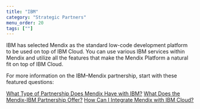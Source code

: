 ```yaml
---
title: "IBM"
category: "Strategic Partners"
menu_order: 20
tags: [""]
---
```


IBM has selected Mendix as the standard low-code development platform to be used on top of IBM Cloud. You can use various IBM services within Mendix and utilize all the features that make the Mendix Platform a natural fit on top of IBM Cloud.

For more information on the IBM–Mendix partnership, start with these featured questions:

[What Type of Partnership Does Mendix Have with IBM?](ibm-overview#ibm-partnership-type)
[What Does the Mendix-IBM Partnership Offer?](ibm-overview#ibm-partnership-offer)
[How Can I Integrate Mendix with IBM Cloud?](ibm-integration#integrate-with-ibm)
